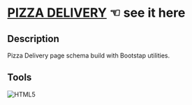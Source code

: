 # [PIZZA DELIVERY](https://guavalines.github.io/Pizza_Delivery/) ☜ see it here

## Description
Pizza Delivery page schema build with Bootstap utilities.

## Tools
![HTML5](https://img.shields.io/badge/HTML5-E34F26?style=for-the-badge&logo=html5&logoColor=white)


